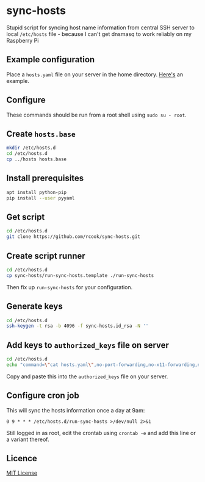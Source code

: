 # sync-hosts

Stupid script for syncing host name information from central SSH server to
local `/etc/hosts` file - because I can't get dnsmasq to work reliably on my
Raspberry Pi

## Example configuration

Place a `hosts.yaml` file on your server in the home directory.
[Here's][hosts-yaml-template] an example.

## Configure

These commands should be run from a root shell using `sudo su - root`.

## Create `hosts.base`

```bash
mkdir /etc/hosts.d
cd /etc/hosts.d
cp ../hosts hosts.base
```

## Install prerequisites

```bash
apt install python-pip
pip install --user pyyaml
```

## Get script

```bash
cd /etc/hosts.d
git clone https://github.com/rcook/sync-hosts.git
```

## Create script runner

```bash
cd /etc/hosts.d
cp sync-hosts/run-sync-hosts.template ./run-sync-hosts
```

Then fix up `run-sync-hosts` for your configuration.

## Generate keys

```bash
cd /etc/hosts.d
ssh-keygen -t rsa -b 4096 -f sync-hosts.id_rsa -N ''
```

## Add keys to `authorized_keys` file on server

```bash
cd /etc/hosts.d
echo "command=\"cat hosts.yaml\",no-port-forwarding,no-x11-forwarding,no-agent-forwarding $(cat sync-hosts.id_rsa.pub)"
```

Copy and paste this into the `authorized_keys` file on your server.

## Configure cron job

This will sync the hosts information once a day at 9am:

```cron
0 9 * * * /etc/hosts.d/run-sync-hosts >/dev/null 2>&1
```

Still logged in as root, edit the crontab using `crontab -e` and add this line or a variant thereof.

## Licence

[MIT License][licence]

[hosts-yaml-template]: hosts.yaml.template
[licence]: LICENSE

